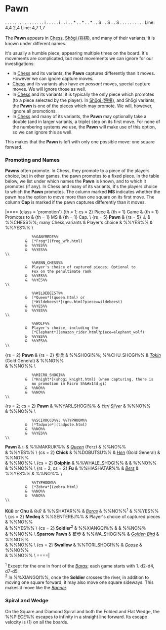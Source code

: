 # Pawn

<div class = "movement">
. . . . . . . . .
. . . . . . . i .
. . . . i . . i .
. * . . * . . * .
. S . . S . . S .
. . . . . . . . .
Line: 4,4 2,4
Line: 4,7 1,7
</div>

The **Pawn** appears in [Chess](#wiki), 
[Sh&#x14d;gi (&#x5c06;&#x68cb;)](#wiki:Shogi), and many of their
variants; it is known under different names.

<div style = 'clear: both'></div>

It's usually a humble piece, appearing multiple times on the board.
It's movements are complicated, but most movements we can ignore
for our investigations:

* In [Chess](#wiki) and its variants, the **Pawn** captures differently
  than it moves. However we can ignore capture moves.
* [Chess](#wiki) and its variants also have *en passant* moves, special
  capture moves. We will ignore those as well.
* In [Chess](#wiki) and its variants, it is typically the only piece
  which promotes (to a piece selected by the player). In
  [Sh&#x14d;gi (&#x5c06;&#x68cb;)](#wiki:Shogi), and Sh&#x14d;gi
  variants, the **Pawn** is one of the pieces which may promote.
  We will, however, ignore all promotions.
* In [Chess](#wiki) and many of its variants, the **Pawn** may optionally
  take a double (and in larger variants, a triple) step on its first
  move. For none of the numbering systems we use, the **Pawn** will
  make use of this option, so we can ignore this as well.

This makes that the **Pawn** is left with only one possible move:
one square forward.

### Promoting and Names

**Pawns** often promote. In Chess, they promote to a piece of the
players choice, but in other games, the pawn promotes to a fixed piece.
In the table below, we list under which names the **Pawn** is known, 
and to which it promotes (if any). In Chess and many of its variants,
it's the players choice to which the **Pawn** promotes. The column
marked **MS** indicates whether the pawn has the option to move more than
one square on its first move. The column **Cap** is marked if the pawn
captures differently than it moves.

|====
{class = 'promotion'}
{th = 1; cs = 2} Piece &
{th = 1} Game  &
{th = 1} Promotes to &
{th = 1} MS &
{th = 1} Cap. \\
{rs = 5} **Pawn** & {rs = 5} &#x2659;
             &  %%CHESS%%; many Chess variants
             &  Player's choice
             &  %%YES%% 
             &  %%YES%%                                                      \\

                %%GANYMEDE%%
             &  [*Frog*](frog_wfh.html)
             &  %%YES%% 
             &  %%YES%%                                                      \\

                %%RENN_CHESS%%
             &  Player's choice of captured pieces; Optional to
                Fox on the penultimate rank                                  
             &  %%YES%% 
             &  %%YES%%                                                      \\

                %%WILDEBEEST%%
             &  [*Queen*](queen.html) or
                [*Wildebeest*](gnu.html?piece=wildebeest)
             &  %%YES%% 
             &  %%YES%%                                                      \\

                %%WOLF%%
             &  Player's choice, including the
                [*Elephant*](amazon_rider.html?piece=elephant_wolf)
             &  %%YES%% 
             &  %%YES%%                                                      \\
{rs = 2} **Pawn** & {rs = 2} &#x6B69;&#x5175;
             &  %%SHOGI%%; %%CHU_SHOGI%%
             &  [*Tokin*](gold_general.html?piece=tokin) (Gold General)
             &  %%NO%%  
             &  %%NO%%                                                       \\

                %%MICRO_SHOGI%%
             &  [*Knight*](shogi_knight.html) (when capturing, there is
                no promotion in Micro Sh&#x14d;gi)
             &  %%NO%%  
             &  %%NO%%                                                       \\
{rs = 2; cs = 2} **Pawn**
             &  %%YARI_SHOGI%%
             &  [*Yari Silver*](yari_silver.html)
             &  %%NO%%  
             &  %%NO%%                                                       \\

                %%SCIROCCO%%; %%TYPHOON%%
             &  [*Tadpole*](tadpole.html)
             &  %%NO%%  
             &  %%YES%%                                                      \\
**Pawn** & &#x0E1A;
             &  %%MAKRUK%%
             &  [*Queen*](ferz.html?piece=queen) (Ferz)
             &  %%NO%%  
             &  %%YES%%                                                      \\
{cs = 2} **Chick**    &  %%DOBUTSU%%
             &  [*Hen*](gold_general.html?piece=dobutsu_hen) (Gold General)
             &  %%NO%%  
             &  %%NO%%                                                       \\
{cs = 2} **Dolphin**  &  %%WHALE_SHOGI%%
             &
             &  %%NO%%  
             &  %%NO%%                                                       \\
{rs = 2; cs = 2} **Fu**
             &  %%HIASHATAR%%
             &  [*Bers*](queen.html?piece=pers)
             &  %%YES%%
             &  %%NO%%                                                       \\

                %%TYPHOON%%
             &  [*Zebra*](zebra.html)
             &  %%NO%%  
             &  %%NO%%                                                       \\
**K&#x00FC;&#x00FC;** or **Chu**
             &  <span class = "mongolian">&#x182C;&#x1826;&#x1826;</span>
             &  %%SHATAR%%
             &  [*Baras*](dragon_king.html?piece=baras)
             &  %%NO%%<sup>1</sup>
             &  %%YES%%                                                      \\
{cs = 2} **Medeq**
             &  %%SENTEREJ%%
             &  Player's choice of captured pieces
             &  %%NO%%  
             &  %%YES%%                                                      \\
{cs = 2} **Soldier**<sup>2</sup>
             &  %%XIANGQI%%
             &
             &  %%NO%%  
             &  %%NO%%                                                       \\
**Sparrow Pawn** & &#x8411;&#x6B69;
             &  %%WA_SHOGI%%
             &  [*Golden Bird*](gold_general.html?piece=golden_bird)
             &  %%NO%%  
             &  %%NO%%                                                       \\
{cs = 2} **Swallow**
             &  %%TORI_SHOGI%%
             &  [*Goose*](goose.html)
             &  %%NO%%  
             &  %%NO%%                                                       \\
====|

<sup>1</sup> Except for the one in front of the
             [*Baras*](dragon_king.html?piece=baras); each game starts
             with 1. d2-d4, d7-d5.<br>
<sup>2</sup> In %%XIANGQI%%, once the **Soldier** crosses the river,
             in addition to moving one square forward, it may also
             move one square sideways. This makes it move like the
             [*Banner*](banner.html).

### Spiral and Wedge

On the Square and Diamond Spiral and both the Folded and Flat Wedge,
the %%PIECE%% escapes to infinity in a straight line forward. Its
escape velocity is \(1\) on all the boards.
